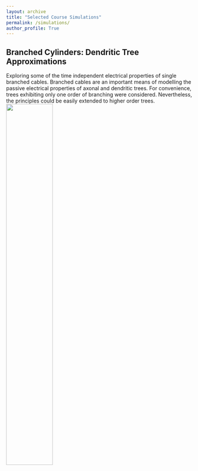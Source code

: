 ```yaml
---
layout: archive
title: "Selected Course Simulations"
permalink: /simulations/
author_profile: True
---
```


## Branched Cylinders: Dendritic Tree Approximations
Exploring some of the time independent electrical properties of single branched cables. Branched cables are an important means of modelling the passive electrical properties of axonal and dendritic trees. For convenience, trees exhibiting only one order of branching were considered. Nevertheless, the principles could be easily extended to higher order trees.
<img src="https://user-images.githubusercontent.com/59469182/221346737-9e738a58-aad7-4b86-9fe4-66f469b731a6.png" width=50% height=50%/>